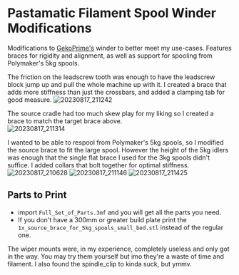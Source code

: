 # Pastamatic Filament Spool Winder Modifications
Modifications to [GekoPrime's](https://www.printables.com/@GekoPrime) winder to better meet my use-cases. Features braces for rigidity and alignment, as well as support for spooling from Polymaker's 5kg spools.

The friction on the leadscrew tooth was enough to have the leadscrew block jump up and pull the whole machine up with it. I created a brace that adds more stiffness than just the crossbars, and added a clamping tab for good measure. 
![20230817_211242](https://github.com/Blargedy/Pastamatic-Filament-Spool-Winder-Modifications/assets/25805271/26c2326a-4afc-4b9f-a107-ab067e391790)

The source cradle had too much skew play for my liking so I created a brace to match the target brace above.  
![20230817_211314](https://github.com/Blargedy/Pastamatic-Filament-Spool-Winder-Modifications/assets/25805271/f928e3ae-3d9c-4fe7-9714-1ff721eb10cb)

I wanted to be able to respool from Polymaker's 5kg spools, so I modified the source brace to fit the large spool. However the height of the 5kg idlers was enough that the single flat brace I used for the 3kg spools didn't suffice. I added collars that bolt together for optimal stiffness. 
![20230817_210628](https://github.com/Blargedy/Pastamatic-Filament-Spool-Winder-Modifications/assets/25805271/04e3668d-20a9-45b6-88a7-e70526963457)
![20230817_211146](https://github.com/Blargedy/Pastamatic-Filament-Spool-Winder-Modifications/assets/25805271/b59cbf07-9ac4-4586-ac8e-7e6f7c8ad499)
![20230817_211425](https://github.com/Blargedy/Pastamatic-Filament-Spool-Winder-Modifications/assets/25805271/9ad774e3-8044-477a-b44d-376d83898fad)

## Parts to Print
* import `Full_Set_of_Parts.3mf` and you will get all the parts you need.
* If you don't have a 300mm or greater build plate print the `1x_source_brace_for_5kg_spools_small_bed.stl` instead of the regular one.
  
The wiper mounts were, in my experience, completely useless and only got in the way. You may try them yourself but imo they're a waste of time and filament. I also found the spindle_clip to kinda suck, but ymmv.
